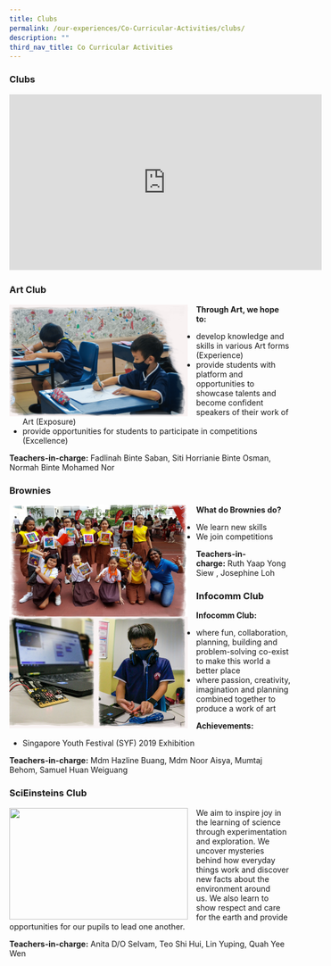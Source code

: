 ```yaml
---
title: Clubs
permalink: /our-experiences/Co-Curricular-Activities/clubs/
description: ""
third_nav_title: Co Curricular Activities
---
```

### Clubs

<iframe width="560" height="315" src="https://www.youtube.com/embed/hMN1SOpXEyI" title="YouTube video player" frameborder="0" allow="accelerometer; autoplay; clipboard-write; encrypted-media; gyroscope; picture-in-picture" allowfullscreen></iframe>

### Art Club

<img src="/images/cca6.png" style="width:320px;height:200px;margin-right:15px;" align = "left"> 

**Through Art, we hope to:** 

*   develop knowledge and skills in various Art forms (Experience)   
*   provide students with platform and opportunities to showcase talents and become confident speakers of their work of Art (Exposure)
*   provide opportunities for students to participate in competitions (Excellence)

**Teachers-in-charge:** Fadlinah Binte Saban, Siti Horrianie Binte Osman, Normah Binte Mohamed Nor

### Brownies

<img src="/images/cca7.png" style="width:320px;height:200px;margin-right:15px;" align = "left"> 

**What do Brownies do?**  

*   We learn new skills
*   We join competitions

**Teachers-in-charge:** Ruth Yaap Yong Siew , Josephine Loh

### Infocomm Club

<img src="/images/cca8.png" style="width:320px;height:200px;margin-right:15px;" align = "left"> 

**Infocomm Club:**  

*   where fun, collaboration, planning, building and problem-solving co-exist to make this world a better place
*   where passion, creativity, imagination and planning combined together to produce a work of art

**Achievements:** 

*   Singapore Youth Festival (SYF) 2019 Exhibition
 

**Teachers-in-charge:** Mdm Hazline Buang, Mdm Noor Aisya, Mumtaj Behom, Samuel Huan Weiguang

### SciEinsteins Club

<img src="/images/cca9.png" style="width:320px;height:200px;margin-right:15px;" align = "left"> 

We aim to inspire joy in the learning of science through experimentation and exploration. We uncover mysteries behind how everyday things work and discover new facts about the environment around us. We also learn to show respect and care for the earth and provide opportunities for our pupils to lead one another. 

**Teachers-in-charge:** Anita D/O Selvam, Teo Shi Hui, Lin Yuping, Quah Yee Wen